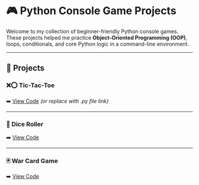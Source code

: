 # 🎮 Python Console Game Projects

Welcome to my collection of beginner-friendly Python console games. These projects helped me practice **Object-Oriented Programming (OOP)**, loops, conditionals, and core Python logic in a command-line environment.

---

## 📌 Projects

### ❌⭕ Tic-Tac-Toe  
➡️ [View Code](./tic-tac-toe/README.md) *(or replace with .py file link)*

---

### 🎲 Dice Roller  
➡️ [View Code](./dice-roller/README.md)

---

### 🃏 War Card Game  
➡️ [View Code](./war-card-game/README.md)
